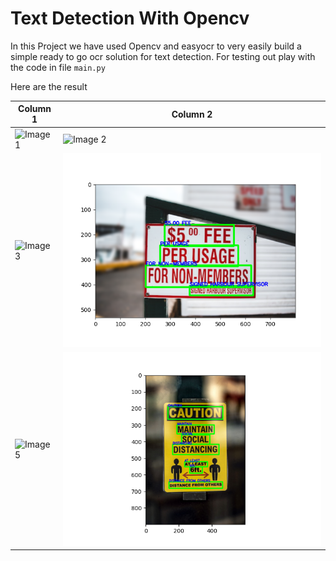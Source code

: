 # Text Detection With Opencv

In this Project we have used Opencv and easyocr to very easily build a simple ready to go ocr solution for text detection.
For testing out play with the code in file `main.py`

Here are the result

| Column 1               | Column 2               |
|------------------------|------------------------|
| ![Image 1]([image1.jpg](https://github.com/Avicii786/text-detection-with-opencv-and-easyocr/blob/main/data/test1.png)) | ![Image 2]([image2.jpg](https://github.com/Avicii786/text-detection-with-opencv-and-easyocr/blob/main/data/result1.png)) |
| ![Image 3]([image3.jpg](https://github.com/Avicii786/text-detection-with-opencv-and-easyocr/blob/main/data/test2.png)) | ![Image 4](https://github.com/Avicii786/text-detection-with-opencv-and-easyocr/blob/main/data/result2.png) |
| ![Image 5]([image5.jpg](https://github.com/Avicii786/text-detection-with-opencv-and-easyocr/blob/main/data/test3.png)) | ![Image 6](https://github.com/Avicii786/text-detection-with-opencv-and-easyocr/blob/main/data/result3.png) |
